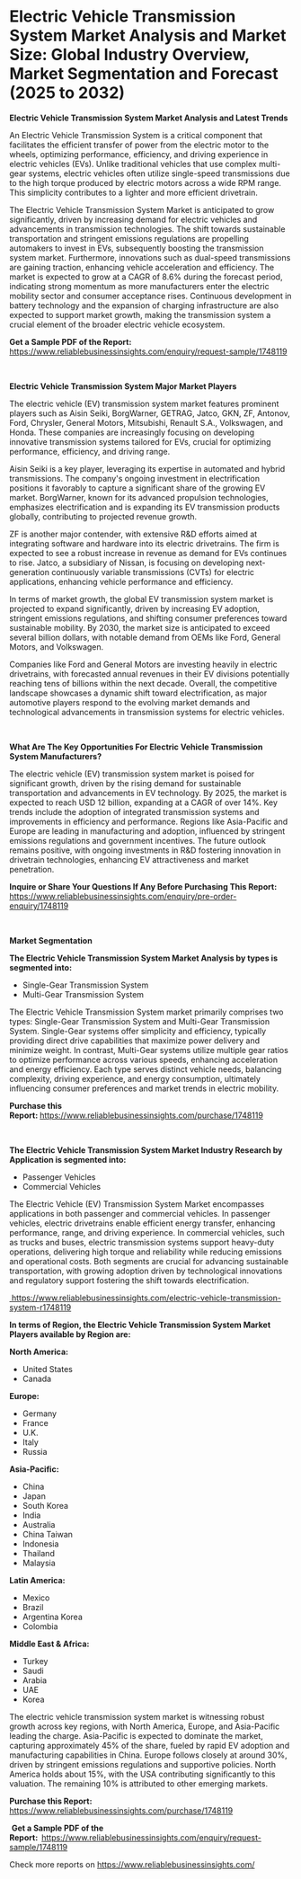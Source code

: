 <p><h1>Electric Vehicle Transmission System Market Analysis and Market Size: Global Industry Overview, Market Segmentation and Forecast (2025 to 2032)</h1></p><p><strong>Electric Vehicle Transmission System Market Analysis and Latest Trends</strong></p>
<p><p>An Electric Vehicle Transmission System is a critical component that facilitates the efficient transfer of power from the electric motor to the wheels, optimizing performance, efficiency, and driving experience in electric vehicles (EVs). Unlike traditional vehicles that use complex multi-gear systems, electric vehicles often utilize single-speed transmissions due to the high torque produced by electric motors across a wide RPM range. This simplicity contributes to a lighter and more efficient drivetrain.</p><p>The Electric Vehicle Transmission System Market is anticipated to grow significantly, driven by increasing demand for electric vehicles and advancements in transmission technologies. The shift towards sustainable transportation and stringent emissions regulations are propelling automakers to invest in EVs, subsequently boosting the transmission system market. Furthermore, innovations such as dual-speed transmissions are gaining traction, enhancing vehicle acceleration and efficiency. The market is expected to grow at a CAGR of 8.6% during the forecast period, indicating strong momentum as more manufacturers enter the electric mobility sector and consumer acceptance rises. Continuous development in battery technology and the expansion of charging infrastructure are also expected to support market growth, making the transmission system a crucial element of the broader electric vehicle ecosystem.</p></p>
<p><strong>Get a Sample PDF of the Report:&nbsp;</strong> <a href="https://www.reliablebusinessinsights.com/enquiry/request-sample/1748119?utm_campaign=2292&utm_medium=2&utm_source=Github&utm_content=ia&utm_term=30032025&utm_id=electric-vehicle-transmission-system">https://www.reliablebusinessinsights.com/enquiry/request-sample/1748119</a></p>
<p>&nbsp;</p>
<p><strong>Electric Vehicle Transmission System Major Market Players</strong></p>
<p><p>The electric vehicle (EV) transmission system market features prominent players such as Aisin Seiki, BorgWarner, GETRAG, Jatco, GKN, ZF, Antonov, Ford, Chrysler, General Motors, Mitsubishi, Renault S.A., Volkswagen, and Honda. These companies are increasingly focusing on developing innovative transmission systems tailored for EVs, crucial for optimizing performance, efficiency, and driving range.</p><p>Aisin Seiki is a key player, leveraging its expertise in automated and hybrid transmissions. The company's ongoing investment in electrification positions it favorably to capture a significant share of the growing EV market. BorgWarner, known for its advanced propulsion technologies, emphasizes electrification and is expanding its EV transmission products globally, contributing to projected revenue growth.</p><p>ZF is another major contender, with extensive R&D efforts aimed at integrating software and hardware into its electric drivetrains. The firm is expected to see a robust increase in revenue as demand for EVs continues to rise. Jatco, a subsidiary of Nissan, is focusing on developing next-generation continuously variable transmissions (CVTs) for electric applications, enhancing vehicle performance and efficiency.</p><p>In terms of market growth, the global EV transmission system market is projected to expand significantly, driven by increasing EV adoption, stringent emissions regulations, and shifting consumer preferences toward sustainable mobility. By 2030, the market size is anticipated to exceed several billion dollars, with notable demand from OEMs like Ford, General Motors, and Volkswagen.</p><p>Companies like Ford and General Motors are investing heavily in electric drivetrains, with forecasted annual revenues in their EV divisions potentially reaching tens of billions within the next decade. Overall, the competitive landscape showcases a dynamic shift toward electrification, as major automotive players respond to the evolving market demands and technological advancements in transmission systems for electric vehicles.</p></p>
<p>&nbsp;</p>
<p><strong>What Are The Key Opportunities For Electric Vehicle Transmission System Manufacturers?</strong></p>
<p><p>The electric vehicle (EV) transmission system market is poised for significant growth, driven by the rising demand for sustainable transportation and advancements in EV technology. By 2025, the market is expected to reach USD 12 billion, expanding at a CAGR of over 14%. Key trends include the adoption of integrated transmission systems and improvements in efficiency and performance. Regions like Asia-Pacific and Europe are leading in manufacturing and adoption, influenced by stringent emissions regulations and government incentives. The future outlook remains positive, with ongoing investments in R&D fostering innovation in drivetrain technologies, enhancing EV attractiveness and market penetration.</p></p>
<p><strong>Inquire or Share Your Questions If Any Before Purchasing This Report:</strong> <a href="https://www.reliablebusinessinsights.com/enquiry/pre-order-enquiry/1748119?utm_campaign=2292&utm_medium=2&utm_source=Github&utm_content=ia&utm_term=30032025&utm_id=electric-vehicle-transmission-system">https://www.reliablebusinessinsights.com/enquiry/pre-order-enquiry/1748119</a></p>
<p>&nbsp;</p>
<p><strong>Market Segmentation</strong></p>
<p><strong>The Electric Vehicle Transmission System Market Analysis by types is segmented into:</strong></p>
<p><ul><li>Single-Gear Transmission System</li><li>Multi-Gear Transmission System</li></ul></p>
<p><p>The Electric Vehicle Transmission System market primarily comprises two types: Single-Gear Transmission System and Multi-Gear Transmission System. Single-Gear systems offer simplicity and efficiency, typically providing direct drive capabilities that maximize power delivery and minimize weight. In contrast, Multi-Gear systems utilize multiple gear ratios to optimize performance across various speeds, enhancing acceleration and energy efficiency. Each type serves distinct vehicle needs, balancing complexity, driving experience, and energy consumption, ultimately influencing consumer preferences and market trends in electric mobility.</p></p>
<p><strong>Purchase this Report:&nbsp;</strong><a href="https://www.reliablebusinessinsights.com/purchase/1748119?utm_campaign=2292&utm_medium=2&utm_source=Github&utm_content=ia&utm_term=30032025&utm_id=electric-vehicle-transmission-system">https://www.reliablebusinessinsights.com/purchase/1748119</a></p>
<p>&nbsp;</p>
<p><strong>The Electric Vehicle Transmission System Market Industry Research by Application is segmented into:</strong></p>
<p><ul><li>Passenger Vehicles</li><li>Commercial Vehicles</li></ul></p>
<p><p>The Electric Vehicle (EV) Transmission System Market encompasses applications in both passenger and commercial vehicles. In passenger vehicles, electric drivetrains enable efficient energy transfer, enhancing performance, range, and driving experience. In commercial vehicles, such as trucks and buses, electric transmission systems support heavy-duty operations, delivering high torque and reliability while reducing emissions and operational costs. Both segments are crucial for advancing sustainable transportation, with growing adoption driven by technological innovations and regulatory support fostering the shift towards electrification.</p></p>
<p><a href="https://www.reliablebusinessinsights.com/electric-vehicle-transmission-system-r1748119?utm_campaign=2292&utm_medium=2&utm_source=Github&utm_content=ia&utm_term=30032025&utm_id=electric-vehicle-transmission-system">&nbsp;https://www.reliablebusinessinsights.com/electric-vehicle-transmission-system-r1748119</a></p>
<p><strong>In terms of Region, the Electric Vehicle Transmission System Market Players available by Region are:</strong></p>
<p>
    <p> <strong> North America: </strong>
        <ul>
            <li>United States</li>
            <li>Canada</li>
        </ul>
        </p> 
    <p> <strong> Europe: </strong>
        <ul>
            <li>Germany</li>
            <li>France</li>
            <li>U.K.</li>
            <li>Italy</li>
            <li>Russia</li>
        </ul>
        </p> 
    <p> <strong> Asia-Pacific: </strong>
        <ul>
            <li>China</li>
            <li>Japan</li>
            <li>South Korea</li>
            <li>India</li>
            <li>Australia</li>
            <li>China Taiwan</li>
            <li>Indonesia</li>
            <li>Thailand</li>
            <li>Malaysia</li>
        </ul>
        </p> 
    <p> <strong> Latin America: </strong>
        <ul>
            <li>Mexico</li>
            <li>Brazil</li>
            <li>Argentina Korea</li>
            <li>Colombia</li>
        </ul>
        </p> 
    <p> <strong> Middle East & Africa: </strong>
        <ul>
            <li>Turkey</li>
            <li>Saudi</li>
            <li>Arabia</li>
            <li>UAE</li>
            <li>Korea</li>
        </ul>
    </p>
    </p>
<p><p>The electric vehicle transmission system market is witnessing robust growth across key regions, with North America, Europe, and Asia-Pacific leading the charge. Asia-Pacific is expected to dominate the market, capturing approximately 45% of the share, fueled by rapid EV adoption and manufacturing capabilities in China. Europe follows closely at around 30%, driven by stringent emissions regulations and supportive policies. North America holds about 15%, with the USA contributing significantly to this valuation. The remaining 10% is attributed to other emerging markets.</p></p>
<p><strong>Purchase this Report: </strong><a href="https://www.reliablebusinessinsights.com/purchase/1748119?utm_campaign=2292&utm_medium=2&utm_source=Github&utm_content=ia&utm_term=30032025&utm_id=electric-vehicle-transmission-system">https://www.reliablebusinessinsights.com/purchase/1748119</a></p>
<p>&nbsp;<strong>Get a Sample PDF of the Report:&nbsp;&nbsp;</strong><a href="https://www.reliablebusinessinsights.com/enquiry/request-sample/1748119?utm_campaign=2292&utm_medium=2&utm_source=Github&utm_content=ia&utm_term=30032025&utm_id=electric-vehicle-transmission-system">https://www.reliablebusinessinsights.com/enquiry/request-sample/1748119</a></p>
<p><strong></strong></p>
<p>Check more reports on <a href="https://www.reliablebusinessinsights.com/?utm_campaign=2292&utm_medium=2&utm_source=Github&utm_content=ia&utm_term=30032025&utm_id=electric-vehicle-transmission-system">https://www.reliablebusinessinsights.com/</a></p>